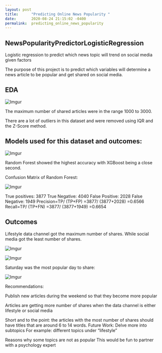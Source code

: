 ```yaml
---
layout: post
title:      "Predicting Online News Popularity "
date:       2020-08-24 21:15:02 -0400
permalink:  predicting_online_news_popularity
---
```



## NewsPopularityPredictorLogisticRegression
Logistic regression to predict which news topic will trend on social media given factors

The purpose of this project is to predict which variables will determine a news article to be popular and get shared on social media. 
## EDA



![Imgur](https://imgur.com/gYltnpM.png)

The maximum number of shared articles were in the range 1000 to 3000.

There are a lot of outliers in this dataset and were removed using IQR and the Z-Score method. 


## Models used for this dataset and outcomes:

![Imgur](https://imgur.com/ZvztTPC.png)

Random Forest showed the highest accuracy with XGBoost being a close second. 

Confusion Matrix of Random Forest:

![Imgur](https://imgur.com/Eefiy9u.png)

 
True positives: 3877 
True Negative: 4040
False Positive: 2028
False Negative: 1949 
Precision=TP/ (TP+FP) =3877/ (3877+2028) =0.6566 
Recall=TP/ (TP+FN) =3877/ (3877+1949) =0.6654

 
 
 
 
 
## Outcomes
Lifestyle data channel got the maximum number of shares. While social media got the least number of shares.

![Imgur](https://imgur.com/XjGPVcG.png)

![Imgur](https://imgur.com/99ajmFf.png)

Saturday was the most popular day to share:

![Imgur](https://imgur.com/ys1e90F.png)



 
Recommendations:
 
Publish new articles during the weekend so that they become more popular


Articles are getting more number of shares when the data channel is either lifestyle or social media


Short and to the point: the articles with the most number of shares should have titles that are around 6 to 14 words.
Future Work:
Delve more into subtopics
For example: different topics under “lifestyle”



Reasons why some topics are not as popular
This would be fun to partner with a psychology expert
 

